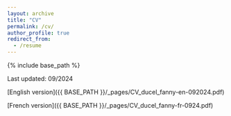 ```yaml
---
layout: archive
title: "CV"
permalink: /cv/
author_profile: true
redirect_from:
  - /resume
---
```


{% include base_path %}

Last updated: 09/2024

[English version]({{ BASE_PATH }}/_pages/CV_ducel_fanny-en-092024.pdf)

[French version]({{ BASE_PATH }}/_pages/CV_ducel_fanny-fr-0924.pdf)
